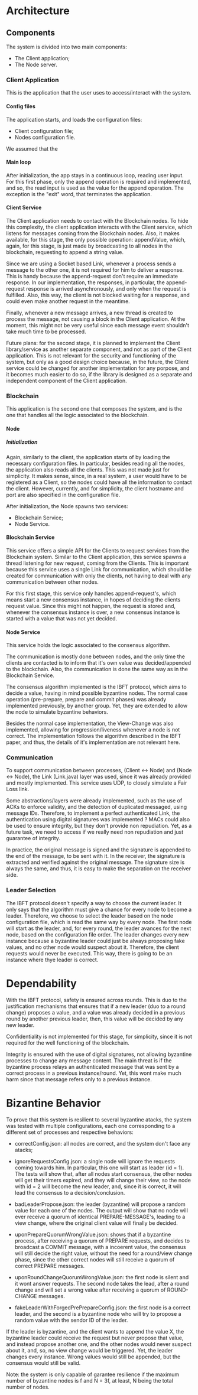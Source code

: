 # Architecture

## Components
The system is divided into two main components:
- The Client application;
- The Node server.

### Client Application
This is the application that the user uses to access/interact with the system. 

#### Config files
The application starts, and loads the configuration files:
- Client configuration file;
- Nodes configuration file.

We assumed that the 

#### Main loop
After initialization, the app stays in a continuous loop, reading user input. For this first phase, only the append operation is required and implemented, and so, the read input is used as the value for the append operation. The exception is the "exit" word, that terminates the application.

#### Client Service
The Client application needs to contact with the Blockchain nodes. To hide this complexity, the client application interacts with the Client service, which listens for messages coming from the Blockchain nodes. Also, it makes available, for this stage, the only possible operation: appendValue, which, again, for this stage, is just made by broadcasting to all nodes in the blockchain, requesting to append a string value.

Since we are using a Socket based Link, whenever a process sends a message to the other one, it is not required for him to deliver a response. This is handy because the append-request don't require an immediate response. In our implementation, the responses, in particular, the append-request response is arrived asynchronously, and only when the request is fulfilled. Also, this way, the client is not blocked waiting for a response, and could even make another request in the meantime.

Finally, whenever a new message arrives, a new thread is created to process the message, not causing a block in the Client application. At the moment, this might not be very useful since each message event shouldn't take much time to be processed.

Future plans: for the second stage, it is planned to implement the Client library/service as another separate component, and not as part of the Client application. This is not relevant for the security and functioning of the system, but only as a good design choice because, in the future, the Client service could be changed for another implementation for any porpose, and it becomes much easier to do so, if the library is designed as a separate and independent component of the Client application.

### Blockchain
This application is the second one that composes the system, and is the one that handles all the logic associated to the blockchain.

#### Node

##### Initialization
Again, similarly to the client, the application starts of by loading the necessary configuration files. In particular, besides reading all the nodes, the application also reads all the clients. This was not made just for simplicity. It makes sense, since, in a real system, a user would have to be registered as a Client, so the nodes could have all the information to contact the client. However, currently, and for simplicity, the client hostname and port are also specified in the configuration file.

After initialization, the Node spawns two services:
- Blockchain Service;
- Node Service.

#### Blockchain Service
This service offers a simple API for the Clients to request services from the Blockchain system.
Similar to the Client application, this service spawns a thread listening for new request, coming from the Clients. This is important because this service uses a single Link for communication, which should be created for communication with only the clients, not having to deal with any communication between other nodes.

For this first stage, this service only handles append-request's, which means start a new consensus instance, in hopes of deciding the clients request value. Since this might not happen, the request is stored and, whenever the consensus instance is over, a new consensus instance is started with a value that was not yet decided.

#### Node Service
This service holds the logic associated to the consensus algorithm. 

The communication is mostly done between nodes, and the only time the clients are contacted is to inform that it's own value was decided/appended to the blockchain. Also, the communication is done the same way as in the Blockchain Service.

The consensus algorithm implemented is the IBFT protocol, which aims to decide a value, having in mind possible byzantine nodes. The normal case operation (pre-prepare, prepare and commit phases) was already implemented previously, by another group. Yet, they are extended to allow the node to simulate byzantine behaviors. <TALK ABOUT THIS EXTENSIONS>

Besides the normal case implementation, the View-Change was also implemented, allowing for progression/liveness whenever a node is not correct. The implementation follows the algorithm described in the IBFT paper, and thus, the details of it's implementation are not relevant here.


### Communication
To support communication between processes, (Client <-> Node) and (Node <-> Node), the Link (Link.java) layer was used, since it was already provided and mostly implemented. This service uses UDP, to closely simulate a Fair Loss link. 

Some abstractions/layers were already implemented, such as the use of ACKs to enforce validity, and the detection of duplicated messaged, using message IDs. Therefore, to implement a perfect authenticated Link, the authentication using digital signatures was implemented <WHY IS THIS NEEDED>? MACs could also be used to ensure integrity, but they don't provide non repudiation. Yet, as a future task, we need to access if we really need non repudiation and just guarantee of integrity.

In practice, the original message is signed and the signature is appended to the end of the message, to be sent with it. In the receiver, the signature is extracted and verified against the original message. The signature size is always the same, and thus, it is easy to make the separation on the receiver side.

### Leader Selection
The IBFT protocol doesn't specify a way to choose the current leader. It only says that the algorithm must give a chance for every node to become a leader. Therefore, we choose to select the leader based on the node configuration file, which is read the same way by every node. The first node will start as the leader, and, for every round, the leader avances for the next node, based on the configuration file order.
The leader changes every new instance because a byzantine leader could just be always proposing fake values, and no other node would suspect about it. Therefore, the client requests would never be executed. This way, there is going to be an instance where thye leader is correct.

# Dependability
With the IBFT protocol, safety is ensured across rounds. This is duo to the justification mechanisms that ensures that if a new leader (duo to a round change) proposes a value, and a value was already decided in a previous round by another previous leader, then, this value will be decided by any new leader.

Confidentiality is not implemented for this stage, for simplicity, since it is not required for the well functioning of the blockchain.

Integrity is ensured with the use of digital signatures, not allowing byzantine processes to change any message content. The main threat is if the byzantine process relays an authenticated message that was sent by a correct process in a previous instance/round. Yet, this wont make much harm since that message refers only to a previous instance.

# Bizantine Behavior
To prove that this system is resilient to several byzantine atacks, the system was tested with multiple configurations, each one corresponding to a different set of processes and respective behaviors:

- correctConfig.json: all nodes are correct, and the system don't face any atacks;

- ignoreRequestsConfig.json: a single node will ignore the requests coming towards him. In particular, this one will start as leader (id = 1). The tests will show that, after all nodes start consensus, the other nodes will get their timers expired, and they will change their view, so the node with id = 2 will become the new leader, and, since it is correct, it will lead the consensus to a decision/conclusion.

- badLeaderPropose.json: the leader (byzantine) will propose a random value for each one of the nodes. The output will show that no node will ever receive a quorum of identical PREPARE-MESSAGE's, leading to a view change, where the original client value will finally be decided.

- uponPrepareQuorumWrongValue.json: shows that if a byzantine process, after receiving a quorum of PREPARE requests, and decides to broadcast a COMMIT message, with a incoerent value, the consensus will still decide the right value, without the need for a round/view change phase, since the other correct nodes will still receive a quorum of correct PREPARE messages.

- uponRoundChangeQuorumWrongValue.json: the first node is silent and it wont answer requests. The second node takes the lead, after a round change and will set a wrong value after receiving a quorum of ROUND-CHANGE messages.

- fakeLeaderWithForgedPrePrepareConfig.json: the first node is a correct leader, and the second is a byzantine node who will try  to propose a random value with the sendor ID of the leader.

If the leader is byzantine, and the client wants to append the value X, the byzantine leader could receive the request but never propose that value, and instead propose another one, and the other nodes would never suspect about it, and, so, no view change would be triggered. Yet, the leader changes every instance.  Wrong values would still be appended, but the consensus would still be valid.

Note: the system is only capable of garantee resilience if the maximum number of byzantine nodes is f and N = 3f, at least, N being the total number of nodes.